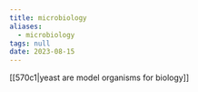 ```yaml
---
title: microbiology
aliases:
  - microbiology
tags: null
date: 2023-08-15
---
```



[[570c1|yeast are model organisms for biology]]